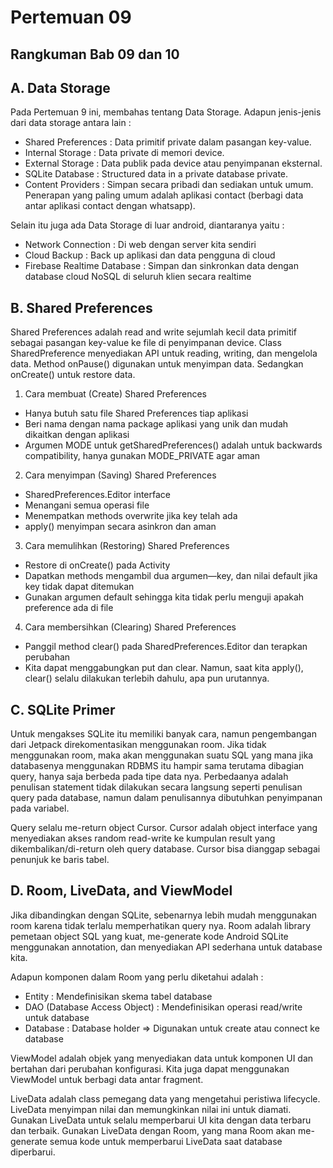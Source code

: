# Pertemuan 09

## Rangkuman Bab 09 dan 10 

## A. Data Storage
Pada Pertemuan 9 ini, membahas tentang Data Storage. Adapun jenis-jenis dari data storage antara lain :
- Shared Preferences : Data primitif private dalam pasangan key-value.
- Internal Storage : Data private di memori device.
- External Storage : Data publik pada device atau penyimpanan eksternal.
- SQLite Database : Structured data in a private database private.
- Content Providers : Simpan secara pribadi dan sediakan untuk umum. Penerapan yang paling umum adalah aplikasi contact (berbagi data antar aplikasi contact dengan whatsapp).

Selain itu juga ada Data Storage di luar android, diantaranya yaitu :
- Network Connection : Di web dengan server kita sendiri
- Cloud Backup : Back up aplikasi dan data pengguna di cloud
- Firebase Realtime Database : Simpan dan sinkronkan data dengan database cloud NoSQL di seluruh klien secara realtime

## B. Shared Preferences
Shared Preferences adalah read and write sejumlah kecil data primitif sebagai pasangan key-value ke file di penyimpanan device. Class SharedPreference menyediakan API untuk reading, writing, dan mengelola data. Method onPause() digunakan untuk menyimpan data. Sedangkan onCreate() untuk restore data.

1. Cara membuat (Create) Shared Preferences
- Hanya butuh satu file Shared Preferences tiap aplikasi
- Beri nama dengan nama package aplikasi yang unik dan mudah dikaitkan dengan aplikasi
- Argumen MODE untuk getSharedPreferences() adalah untuk backwards compatibility, hanya gunakan MODE_PRIVATE agar aman

2. Cara menyimpan (Saving) Shared Preferences
- SharedPreferences.Editor interface
- Menangani semua operasi file
- Menempatkan methods overwrite jika key telah ada
- apply() menyimpan secara asinkron dan aman

3. Cara memulihkan (Restoring) Shared Preferences
- Restore di onCreate() pada Activity
- Dapatkan methods mengambil dua argumen—key, dan nilai default jika key tidak dapat ditemukan
- Gunakan argumen default sehingga kita tidak perlu menguji apakah preference ada di file

4. Cara membersihkan (Clearing) Shared Preferences
- Panggil method clear() pada SharedPreferences.Editor dan terapkan perubahan
- Kita dapat menggabungkan put dan clear. Namun, saat kita apply(), clear() selalu dilakukan terlebih dahulu, apa pun urutannya.

## C. SQLite Primer
Untuk mengakses SQLite itu memiliki banyak cara, namun pengembangan dari Jetpack direkomentasikan menggunakan room. Jika tidak menggunakan room, maka akan menggunakan suatu SQL yang mana jika databasenya menggunakan RDBMS itu hampir sama terutama dibagian query, hanya saja berbeda pada tipe data nya. Perbedaanya adalah penulisan statement tidak dilakukan secara langsung seperti penulisan query pada database, namun dalam penulisannya dibutuhkan penyimpanan pada variabel. 

Query selalu me-return object Cursor. Cursor adalah object interface yang menyediakan akses random read-write ke kumpulan result yang dikembalikan/di-return oleh query database. Cursor bisa dianggap sebagai penunjuk ke baris tabel.

## D. Room, LiveData, and ViewModel
Jika dibandingkan dengan SQLite, sebenarnya lebih mudah menggunakan room karena tidak terlalu memperhatikan query nya. Room adalah library pemetaan object SQL yang kuat, me-generate kode Android SQLite menggunakan annotation, dan menyediakan API sederhana untuk database kita. 

Adapun komponen dalam Room yang perlu diketahui adalah :
- Entity : Mendefinisikan skema tabel database
- DAO (Database Access Object) : Mendefinisikan operasi read/write untuk database
- Database : Database holder => Digunakan untuk create atau connect ke database

ViewModel adalah objek yang menyediakan data untuk komponen UI dan bertahan dari perubahan konfigurasi. Kita juga dapat menggunakan ViewModel untuk berbagi data antar fragment. 

LiveData adalah class pemegang data yang mengetahui peristiwa lifecycle. LiveData menyimpan nilai dan memungkinkan nilai ini untuk diamati. Gunakan LiveData untuk selalu memperbarui UI kita dengan data terbaru dan terbaik. Gunakan LiveData dengan Room, yang mana Room akan me-generate semua kode untuk memperbarui LiveData saat database diperbarui. 








